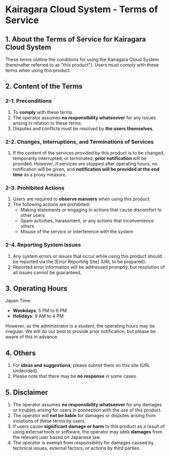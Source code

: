 # Kairagara Cloud System - Terms of Service

## 1. About the Terms of Service for Kairagara Cloud System
These terms outline the conditions for using the Kairagara Cloud System (hereinafter referred to as "this product"). Users must comply with these terms when using this product.

## 2. Content of the Terms
### 2-1. Preconditions

1. To **comply** with these terms.
2. The operator assumes **no responsibility whatsoever** for any issues arising in relation to these terms.
3. Disputes and conflicts must be resolved by **the users themselves**.

### 2-2. Changes, Interruptions, and Terminations of Services

1. If the content of the services provided by this product is to be changed, temporarily interrupted, or terminated, **prior notification** will be provided. However, if services are stopped after operating hours, no notification will be given, and **notification will be provided at the end time** as a proxy measure.

### 2-3. Prohibited Actions

1. Users are required to **observe manners** when using this product.
2. The following actions are prohibited:
   - Making statements or engaging in actions that cause discomfort to other users
   - Spam activities, harassment, or any actions that inconvenience others
   - Misuse of the service or interference with the system

### 2-4. Reporting System Issues

1. Any system errors or issues that occur while using this product should be reported via the [Error Reporting Site] (URL to be prepared).
2. Reported error information will be addressed promptly, but resolution of all issues cannot be guaranteed.

## 3. Operating Hours
Japan Time:

- **Weekdays**: 5 PM to 6 PM
- **Holidays**: 9 AM to 4 PM

However, as the administrator is a student, the operating hours may be irregular. We will do our best to provide prior notification, but please be aware of this in advance.

## 4. Others
1. For **ideas and suggestions**, please submit them on this site (URL undecided).
2. Please note that there may be **no response** in some cases.

## 5. Disclaimer
1. The operator assumes **no responsibility whatsoever** for any damages or troubles arising for users in connection with the use of this product.
2. The operator will **not be liable** for damages or disputes arising from violations of these terms by users.
3. If users cause **significant damage or harm** to this product as a result of using external tools or software, the operator may seek **damages** from the relevant user based on Japanese law.
4. The operator is exempt from responsibility for damages caused by technical issues, external factors, or actions by third parties.
